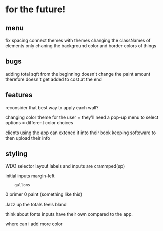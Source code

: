 # for the future!

## menu
fix spacing
connect themes with themes
  changing the classNames of elements 
    only chaning the background color and border colors of things

## bugs
adding total sqft from the beginning doesn't change the paint amount
therefore doesn't get added to cost at the end
## features
reconsider that best way to apply each wall?

changing color theme for the user
= they'll need a pop-up menu to select options
= different color choices

clients using the app can extened it into their book keeping softeware to then upload their info

## styling
WDO selector layout
  labels and inputs are crammped(sp) 

initial inputs
  margin-left

        gallons
0 primer        0 paint
  (something like this)

Jazz up the totals
  feels bland

think about fonts
  inputs have their own compared to the app.

where can i add more color